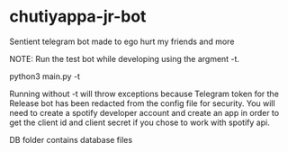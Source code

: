 # chutiyappa-jr-bot
Sentient telegram bot made to ego hurt my friends and more

NOTE: Run the test bot while developing using the argment -t.

python3 main.py -t

Running without -t will throw exceptions because Telegram token for the Release bot has been redacted from the config file for security.
You will need to create a spotify developer account and create an app in order to get the client id and client secret if you chose to work with spotify api.

DB folder contains database files
